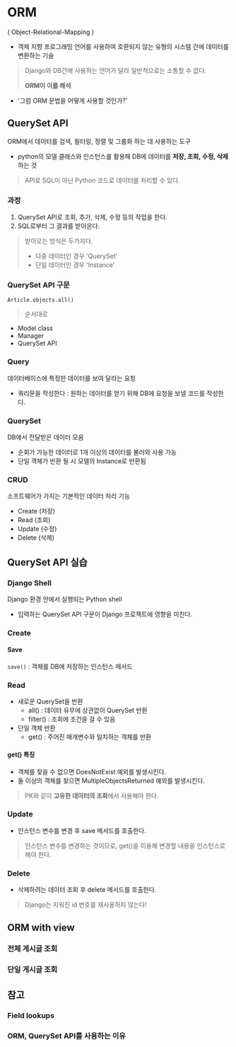 # ORM
( Object-Relational-Mapping )
- 객체 지향 프로그래밍 언어를 사용하여 호환되지 않는 유형의 시스템 간에 데이터를 변환하는 기술

> Django와 DB간에 사용하는 언어가 달라 일반적으로는 소통할 수 없다.
>
> **ORM이 이를 해석**

- '그럼 ORM 문법을 어떻게 사용할 것인가?'

## QuerySet API
ORM에서 데이터를 검색, 필터링, 정렬 및 그룹화 하는 데 사용하는 도구
- python의 모델 클래스와 인스턴스를 활용해 DB에 데이터를 **저장, 조회, 수정, 삭제**하는 것
> API로 SQL이 아닌 Python 코드로 데이터를 처리할 수 있다.

### 과정
1. QuerySet API로 조회, 추가, 삭제, 수정 등의 작업을 한다.
2. SQL로부터 그 결과를 받아온다.
  > 받아오는 방식은 두가지다.
  > - 다중 데이터인 경우 'QuerySet'
  > - 단일 데이터인 경우 'Instance'

### QuerySet API 구문
`Article.objects.all()`
> 순서대로
- Model class
- Manager
- QuerySet API

### Query
데이터베이스에 특정한 데이터를 보여 달라는 요청
- 쿼리문을 작성한다 : 원하는 데이터를 얻기 위해 DB에 요청을 보낼 코드를 작성한다.

### QuerySet
DB에서 전달받은 데이터 모음
- 순회가 가능한 데이터로 1개 이상의 데이터를 불러와 사용 가능
- 단일 객체가 반환 될 시 모델의 Instance로 반환됨

### CRUD
소프트웨어가 가지는 기본적인 데이터 처리 기능
- Create (저장)
- Read (조회)
- Update (수정)
- Delete (삭제)

## QuerySet API 실습
### Django Shell
Django 환경 안에서 실행되는 Python shell
- 입력하는 QuerySet API 구문이 Django 프로젝트에 영향을 미친다.

### Create
#### Save
`save()` : 객체를 DB에 저장하는 인스턴스 메서드

### Read
- 새로운 QuerySet을 반환
  - all() : 데이터 유무에 상관없이 QuerySet 반환
  - filter() : 조회에 조건을 걸 수 있음
- 단일 객체 반환
  - get() : 주어진 매개변수와 일치하는 객체를 반환

#### get() 특징
- 객체를 찾을 수 없으면 DoesNotExist 예외를 발생시킨다.
- 둘 이상의 객체를 찾으면 MultipleObjectsReturned 예외를 발생시킨다.
> PK와 같이 **고유한 데이터의 조회**에서 사용해야 한다.

### Update
- 인스턴스 변수를 변경 후 save 메서드를 호출한다.
> 인스턴스 변수를 변경하는 것이므로, get()을 이용해 변경할 내용을 인스턴스로 해야 한다.

### Delete
- 삭제하려는 데이터 조회 후 delete 메서드를 호출한다.
> Django는 지워진 id 번호를 재사용하지 않는다!

## ORM with view
### 전체 게시글 조회



### 단일 게시글 조회



## 참고
### Field lookups



### ORM, QuerySet API를 사용하는 이유